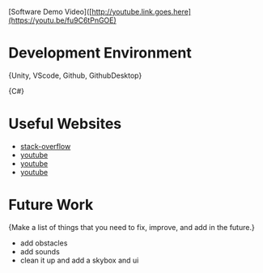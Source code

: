[Software Demo Video]([http://youtube.link.goes.here](https://youtu.be/fu9C6tPnGOE)

# Development Environment

{Unity, VScode, Github, GithubDesktop}

{C#}

# Useful Websites

* [stack-overflow]([http://url.link.goes.here](https://stackoverflow.com/questions/10744305/how-to-create-a-gitignore-file))
* [youtube](https://www.youtube.com/watch?v=hkZerPQbkZYS)
* [youtube](https://www.youtube.com/watch?v=pyb3cKrj1ZE&t=659s)
* [youtube](https://www.youtube.com/watch?v=IlKaB1etrik)


# Future Work

{Make a list of things that you need to fix, improve, and add in the future.}
* add obstacles
* add sounds
* clean it up and add a skybox and ui
